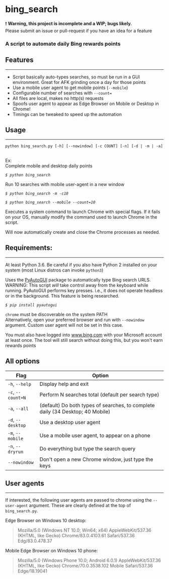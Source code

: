 # bing_search
:exclamation: **Warning, this project is incomplete and a WIP; bugs likely.**  
Please submit an issue or pull-request if you have an idea for a feature 
### A script to automate daily Bing rewards points

## **Features**
***
* Script basically auto-types searches, so must be run in a GUI environment. Great for AFK grinding once a day for those points
* Use a mobile user agent to get mobile points (`--mobile`)
* Configurable number of searches with `--count=`
* All files are local, makes no http(s) requests
* Spoofs user agent to appear as Edge Browser on Mobile or Desktop in Chrome!
* Timings can be tweaked to speed up the automation  

## **Usage**
***
`python bing_search.py [-h] [--nowindow] [-c COUNT] [-n] [-d | -m | -a]`
##
Ex:  
Complete mobile and desktop daily points

*`$ python bing_search`*   

Run 10 searches with mobile user-agent in a new window

*`$ python bing_search -m -c10`*  

*`$ python bing_search --mobile --count=10`*

Executes a system command to launch Chrome with special flags. If it fails on your OS, manually modify the command used to launch Chrome in the script.

Will  now automatically create and close the Chrome processes as needed.
## **Requirements:**
***
At least Python 3.6. Be careful if you also have Python 2 installed on your system (most Linux distros can invoke `python3`)  

Uses the [PyAutoGUI](https://github.com/asweigart/pyautogui) package to automatically type Bing search URLS.   
WARNING: This script *will* take control away from the keyboard while running. PyAutoGUI performs key presses. i.e., it does not operate headless or in the background. This feature is being researched.

*`$ pip install pyautogui`*

`chrome` must be discoverable on the system PATH  
Alternatively, open your preferred browser and run with `--nowindow` argument. Custom user agent will not be set in this case.

You must also have logged into www.bing.com with your Microsoft account at least once. 
The tool will still search without doing this, but you won't earn rewards points

## **All options**
| Flag              | Option                                                        |
|-------------------|---------------------------------------------------------------|
| `-h`, `--help`    | Display help and exit                                         |
| `-c`, `--count=N` | Perform N searches total (default per search type)                         |
| `-a`, `--all`  |(default) Do both types of searches, to complete daily (34 Desktop; 40 Mobile)               |
| `-d`, `--desktop`  | Use a desktop user agent                |
| `-m`, `--mobile`  | Use a mobile user agent, to appear on a phone                 |
| `-n`, `--dryrun`       | Do everything but type the search query                       |
| `--nowindow`     | Don't open a new Chrome window, just type the keys|

## User agents
***
If interested, the following user agents are passed to chrome using the `--user-agent` argument. These are clearly defined at the top of `bing_search.py`.  

Edge Browser on Windows 10 desktop:  
> Mozilla/5.0 (Windows NT 10.0; Win64; x64) AppleWebKit/537.36 (KHTML, like Gecko) Chrome/83.0.4103.61 Safari/537.36 Edg/83.0.478.37

Mobile Edge Browser on Windows 10 phone:  
> Mozilla/5.0 (Windows Phone 10.0; Android 6.0.1) AppleWebKit/537.36 (KHTML, like Gecko) Chrome/70.0.3538.102 Mobile Safari/537.36 Edge/18.19041 